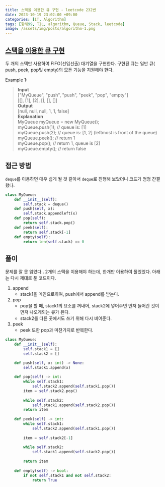 ```yaml
---
title: 스택을 이용한 큐 구현 - leetcode 232번
date: 2023-10-19 23:02:00 +09:00
categories: [IT, Algorithm]
tags: [항해99, TIL, algorithm, Queue, Stack, leetcode]
image: /assets/img/posts/algorithm-1.png
---
```


## [스택을 이용한 큐 구현](https://leetcode.com/problems/implement-queue-using-stacks/)

두 개의 스택만 사용하여 FIFO(선입선출) 대기열을 구현한다. 구현된 큐는 일반 큐( push, peek, pop및 empty)의 모든 기능을 지원해야 한다.
    
Example 1:
>**Input**    
["MyQueue", "push", "push", "peek", "pop", "empty"]    
[[], [1], [2], [], [], []]    
**Output**    
[null, null, null, 1, 1, false]    
**Explanation**    
MyQueue myQueue = new MyQueue();     
myQueue.push(1); // queue is: [1]    
myQueue.push(2); // queue is: [1, 2] (leftmost is front of the queue)    
myQueue.peek(); // return 1    
myQueue.pop(); // return 1, queue is [2]    
myQueue.empty(); // return false    


## 접근 방법
`deque`를 이용하면 매우 쉽게 될 것 같아서 `deque`로 진행해 보았더니 코드가 엄청 간결했다.

```python
class MyQueue:
    def __init__(self):
        self.stack = deque()
    def push(self, x):
        self.stack.appendleft(x)
    def pop(self):
        return self.stack.pop()
    def peek(self):
        return self.stack[-1]
    def empty(self):
        return len(self.stack) == 0
```

## 풀이
문제를 잘 못 읽었다.. 2개의 스택을 이용해야 하는데, 한개만 이용하여 풀었었다. 아래는 다시 제대로 푼 코드이다.
 
1. append
    + stack1을 메인으로하여, push에서 append를 받는다.
2. pop    
	+ pop을 할 때, stack1의 요소를 꺼내어, stack2에 넣어주면 먼저 들어간 것이 먼저 나오게되는 큐가 된다.
	+ stack2를 다른 곳에서도 쓰기 위해 다시 비어준다.
3. peek
    + peek 또한 pop과 마찬가지로 반복한다.

```python
class MyQueue:
    def __init__(self):
        self.stack1 = []
        self.stack2 = []

    def push(self, x: int) -> None:
        self.stack1.append(x)
        
    def pop(self) -> int:
        while self.stack1:
            self.stack2.append(self.stack1.pop())
        item = self.stack2.pop()
        
        while self.stack2:
            self.stack1.append(self.stack2.pop())
        return item
        
    def peek(self) -> int:
        while self.stack1:
            self.stack2.append(self.stack1.pop())
            
        item = self.stack2[-1]
        
        while self.stack2:
            self.stack1.append(self.stack2.pop())
        
        return item
        
    def empty(self) -> bool:
        if not self.stack1 and not self.stack2:
            return True
```